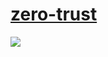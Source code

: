 # [zero-trust](https://csrc.nist.gov/publications/detail/sp/800-207/final)

![](https://img.shields.io/github/last-commit/timb-machine/linux-malware?style=for-the-badge)
